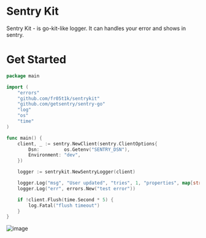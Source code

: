 # Sentry Kit


Sentry Kit - is go-kit-like logger. It can handles your error and shows in sentry.

# Get Started

```go
package main

import (
	"errors"
	"github.com/fr05t1k/sentrykit"
	"github.com/getsentry/sentry-go"
	"log"
	"os"
	"time"
)

func main() {
	client, _ := sentry.NewClient(sentry.ClientOptions{
		Dsn:         os.Getenv("SENTRY_DSN"),
		Environment: "dev",
	})

	logger := sentrykit.NewSentryLogger(client)

	logger.Log("msg", "User updated", "tries", 1, "properties", map[string]string{"username": "gopher"})
	logger.Log("err", errors.New("test error"))

	if !client.Flush(time.Second * 5) {
		log.Fatal("flush timeout")
	}
}

```

![image](https://user-images.githubusercontent.com/2131624/68679460-94d5d200-0568-11ea-988e-dbcfee0fcacb.png)
